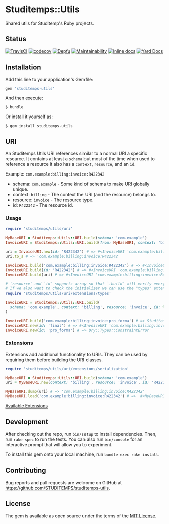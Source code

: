 # Studitemps::Utils

Shared utils for Studitemp's Ruby projects.

## Status

[![TravisCI](https://travis-ci.com/STUDITEMPS/utils.svg?branch=master)](https://travis-ci.com/STUDITEMPS/utils)
[![codecov](https://codecov.io/gh/STUDITEMPS/utils/branch/master/graph/badge.svg)](https://codecov.io/gh/STUDITEMPS/utils)
[![Depfu](https://badges.depfu.com/badges/e51585798b0326748e63f90a5e382273/overview.svg)](https://depfu.com/github/STUDITEMPS/utils?project_id=8647)
[![Maintainability](https://api.codeclimate.com/v1/badges/1b9ea1edfa6c800175ec/maintainability)](https://codeclimate.com/github/STUDITEMPS/utils/maintainability)
[![Inline docs](http://inch-ci.org/github/studitemps/utils.svg?branch=master)](http://inch-ci.org/github/studitemps/utils)
[![Yard Docs](http://img.shields.io/badge/yard-docs-blue.svg)](http://rubydoc.info/github/STUDITEMPS/utils/master/frames)

## Installation

Add this line to your application's Gemfile:

```ruby
gem 'studitemps-utils'
```

And then execute:

```shell
$ bundle
```

Or install it yourself as:

```shell
$ gem install studitemps-utils
```

## URI

An Studitemps Utils URI references similar to a normal URI a specific resource. It contains at least a `schema` but most
of the time when used to reference a resource it also has a `context`, `resource`, and an `id`.

Example: `com.example:billing:invoice:R422342`
  - schema: `com.example` - Some kind of schema to make URI globally unique.
  - context: `billing` - The context the URI (and the resource) belongs to.
  - resource: `invoice` - The resource type.
  - id: `R422342` - The resource id.

### Usage

```ruby
require 'studitemps/utils/uri'

MyBaseURI = Studitemps::Utils::URI.build(schema: 'com.example')
InvoiceURI = Studitemps::Utils::URI.build(from: MyBaseURI, context: 'billing', resource: 'invoice')

uri = InvoiceURI.new(id: 'R422342') # => #<InvoiceURI 'com.example:billing:invoice:R422342'>
uri.to_s # => 'com.example:billing:invoice:R422342'

InvoiceURI.build('com.example:billing:invoice:R422342') # => #<InvoiceURI 'com.example:billing:invoice:R422342'>
InvoiceURI.build(id: 'R422342') # => #<InvoiceURI 'com.example:billing:invoice:R422342'>
InvoiceURI.build(uri) # => #<InvoiceURI 'com.example:billing:invoice:R422342'>

# `resource` and `id` supports array so that `.build` will verify every value for a given string.
# If we also want to check the initializer we can use the "types" extension to do so:
require 'studitemps/utils/uri/extensions/types'

InvoiceURI = Studitemps::Utils::URI.build(
  schema: 'com.example', context: 'billing', resource: 'invoice', id: %w[final past_due]
)

InvoiceURI.build('com.example:billing:invoice:pro_forma') # => Studitemps::Utils::URI::Base::InvalidURI
InvoiceURI.new(id: 'final') # => #<InvoiceURI 'com.example:billing:invoice:final'>
InvoiceURI.new(id: 'pro_forma') # => Dry::Types::ConstraintError
```

### Extensions

Extensions add additional functionality to URIs. They can be used by requiring them before building the URI classes.

```ruby
require 'studitemps/utils/uri/extensions/serialization'

MyBaseURI = Studitemps::Utils::URI.build(schema: 'com.example')
uri = MyBaseURI.new(context: 'billing', resource: 'invoice', id: 'R422342')

MyBaseURI.dump(uri) # => 'com.example:billing:invoice:R422342'
MyBaseURI.load('com.example:billing:invoice:R422342') # =>  #<MyBaseURI 'com.example:billing:invoice:R422342'>
```

[Available Extensions](lib/studitemps/utils/uri/extensions)

## Development

After checking out the repo, run `bin/setup` to install dependencies. Then, run `rake spec` to run the tests. You can also run `bin/console` for an interactive prompt that will allow you to experiment.

To install this gem onto your local machine, run `bundle exec rake install`.
<!-- To release a new version, update the version number in `version.rb`, and then run `bundle exec rake release`, which will create a git tag for the version, push git commits and tags, and push the `.gem` file to [rubygems.org](https://rubygems.org). -->

## Contributing

Bug reports and pull requests are welcome on GitHub at <https://github.com/STUDITEMPS/studitemps-utils>.

## License

The gem is available as open source under the terms of the [MIT License](https://opensource.org/licenses/MIT).
